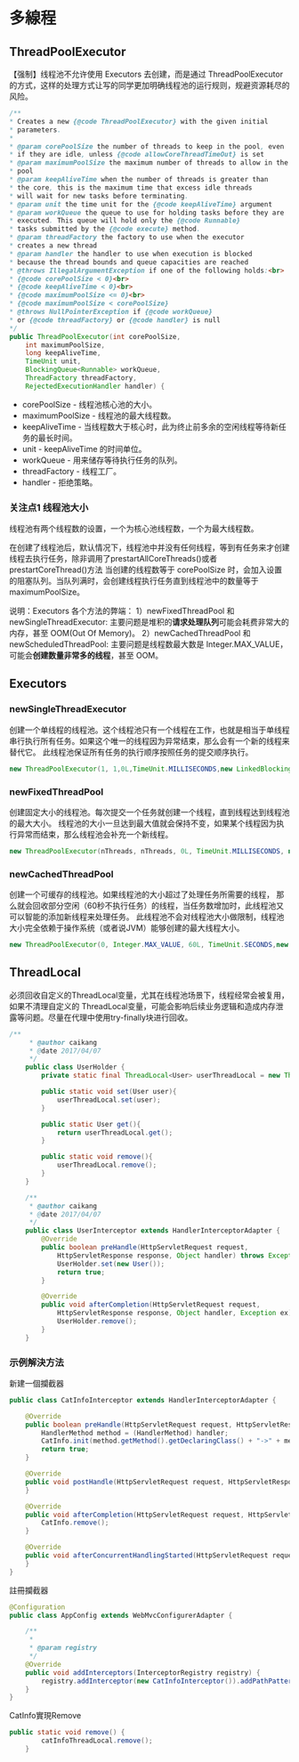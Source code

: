 # 多線程

## ThreadPoolExecutor

【强制】线程池不允许使用 Executors 去创建，而是通过 ThreadPoolExecutor 的方式，这样的处理方式让写的同学更加明确线程池的运行规则，规避资源耗尽的风险。

```java
/**
* Creates a new {@code ThreadPoolExecutor} with the given initial
* parameters.
*
* @param corePoolSize the number of threads to keep in the pool, even
* if they are idle, unless {@code allowCoreThreadTimeOut} is set
* @param maximumPoolSize the maximum number of threads to allow in the
* pool
* @param keepAliveTime when the number of threads is greater than
* the core, this is the maximum time that excess idle threads
* will wait for new tasks before terminating.
* @param unit the time unit for the {@code keepAliveTime} argument
* @param workQueue the queue to use for holding tasks before they are
* executed. This queue will hold only the {@code Runnable}
* tasks submitted by the {@code execute} method.
* @param threadFactory the factory to use when the executor
* creates a new thread
* @param handler the handler to use when execution is blocked
* because the thread bounds and queue capacities are reached
* @throws IllegalArgumentException if one of the following holds:<br>
* {@code corePoolSize < 0}<br>
* {@code keepAliveTime < 0}<br>
* {@code maximumPoolSize <= 0}<br>
* {@code maximumPoolSize < corePoolSize}
* @throws NullPointerException if {@code workQueue}
* or {@code threadFactory} or {@code handler} is null
*/
public ThreadPoolExecutor(int corePoolSize,
    int maximumPoolSize,
    long keepAliveTime,
    TimeUnit unit,
    BlockingQueue<Runnable> workQueue,
    ThreadFactory threadFactory,
    RejectedExecutionHandler handler) { 
```
* corePoolSize - 线程池核心池的大小。
* maximumPoolSize - 线程池的最大线程数。
* keepAliveTime - 当线程数大于核心时，此为终止前多余的空闲线程等待新任务的最长时间。
* unit - keepAliveTime 的时间单位。
* workQueue - 用来储存等待执行任务的队列。
* threadFactory - 线程工厂。
* handler - 拒绝策略。

### 关注点1 线程池大小

线程池有两个线程数的设置，一个为核心池线程数，一个为最大线程数。

在创建了线程池后，默认情况下，线程池中并没有任何线程，等到有任务来才创建线程去执行任务，除非调用了prestartAllCoreThreads()或者prestartCoreThread()方法
当创建的线程数等于 corePoolSize 时，会加入设置的阻塞队列。当队列满时，会创建线程执行任务直到线程池中的数量等于maximumPoolSize。

说明：Executors 各个方法的弊端：
1）newFixedThreadPool 和 newSingleThreadExecutor:
主要问题是堆积的**请求处理队列**可能会耗费非常大的内存，甚至 OOM(Out Of Memory)。
2）newCachedThreadPool 和 newScheduledThreadPool:
主要问题是线程数最大数是 Integer.MAX_VALUE，可能会**创建数量非常多的线程**，甚至 OOM。

## Executors

### newSingleThreadExecutor

创建一个单线程的线程池。这个线程池只有一个线程在工作，也就是相当于单线程串行执行所有任务。如果这个唯一的线程因为异常结束，那么会有一个新的线程来替代它。
此线程池保证所有任务的执行顺序按照任务的提交顺序执行。
```java
new ThreadPoolExecutor(1, 1,0L,TimeUnit.MILLISECONDS,new LinkedBlockingQueue<Runnable>())
```
### newFixedThreadPool

创建固定大小的线程池。每次提交一个任务就创建一个线程，直到线程达到线程池的最大大小。
线程池的大小一旦达到最大值就会保持不变，如果某个线程因为执行异常而结束，那么线程池会补充一个新线程。
```java
new ThreadPoolExecutor(nThreads, nThreads, 0L, TimeUnit.MILLISECONDS, new LinkedBlockingQueue<Runnable>());
```

### newCachedThreadPool

创建一个可缓存的线程池。如果线程池的大小超过了处理任务所需要的线程，
那么就会回收部分空闲（60秒不执行任务）的线程，当任务数增加时，此线程池又可以智能的添加新线程来处理任务。
此线程池不会对线程池大小做限制，线程池大小完全依赖于操作系统（或者说JVM）能够创建的最大线程大小。
```java
new ThreadPoolExecutor(0, Integer.MAX_VALUE, 60L, TimeUnit.SECONDS,new SynchronousQueue<Runnable>());
```

## ThreadLocal

必须回收自定义的ThreadLocal变量，尤其在线程池场景下，线程经常会被复用，如果不清理自定义的 ThreadLocal变量，可能会影响后续业务逻辑和造成内存泄露等问题。尽量在代理中使用try-finally块进行回收。

```java
/**
     * @author caikang
     * @date 2017/04/07
     */
    public class UserHolder {
        private static final ThreadLocal<User> userThreadLocal = new ThreadLocal<User>();

        public static void set(User user){
            userThreadLocal.set(user);
        }

        public static User get(){
            return userThreadLocal.get();
        }

        public static void remove(){
            userThreadLocal.remove();
        }
    }

    /**
     * @author caikang
     * @date 2017/04/07
     */
    public class UserInterceptor extends HandlerInterceptorAdapter {
        @Override
        public boolean preHandle(HttpServletRequest request,
            HttpServletResponse response, Object handler) throws Exception {
            UserHolder.set(new User());
            return true;
        }

        @Override
        public void afterCompletion(HttpServletRequest request,
            HttpServletResponse response, Object handler, Exception ex) throws Exception {
            UserHolder.remove();
        }
    }
```

### 示例解決方法

新建一個攔截器
```java
public class CatInfoInterceptor extends HandlerInterceptorAdapter {

    @Override
    public boolean preHandle(HttpServletRequest request, HttpServletResponse response, Object handler) throws Exception {
        HandlerMethod method = (HandlerMethod) handler;
        CatInfo.init(method.getMethod().getDeclaringClass() + "->" + method.getMethod().getName());
        return true;
    }

    @Override
    public void postHandle(HttpServletRequest request, HttpServletResponse response, Object handler, ModelAndView modelAndView) throws Exception {
    }

    @Override
    public void afterCompletion(HttpServletRequest request, HttpServletResponse response, Object handler, Exception ex) throws Exception {
        CatInfo.remove();
    }

    @Override
    public void afterConcurrentHandlingStarted(HttpServletRequest request, HttpServletResponse response, Object handler) throws Exception {
    }
}
```

註冊攔截器
```java
@Configuration
public class AppConfig extends WebMvcConfigurerAdapter {

    /**
     *
     * @param registry
     */
    @Override
    public void addInterceptors(InterceptorRegistry registry) {
        registry.addInterceptor(new CatInfoInterceptor()).addPathPatterns("/api/mpg/**");
    }
}
```

CatInfo實現Remove
```java
public static void remove() {
        catInfoThreadLocal.remove();
    }
```

